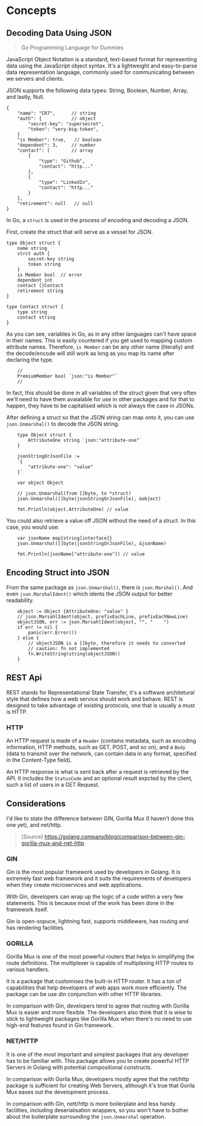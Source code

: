 # Concepts

## Decoding Data Using JSON

> Go Programming Language for Dummies

JavaScript Object Notation is a standard, text-based format for representing data using the JavaScript object syntax. It's a lightweight and easy-to-parse data representation language, commonly used for communicating between we servers and clients.

JSON supports the following data types:
String, Boolean, Number, Array, and lastly, Null.

``` golang
{
    "name": "CR7",      // string
    "auth": {           // object
        "secret-key": "supersecret",
        "token": "very-big-token",
    }
    "is Member": true,   // boolean
    "dependent": 3,     // number
    "contact": [        // array
        {
            "type": "Github",
            "contact": "http..."
        },
        {
            "type": "LinkedIn",
            "contact": "http..."
        }
    ],
    "retirement": null   // null
}
```

In Go, a `struct` is used in the process of encoding and decoding a JSON.

First, create the struct that will serve as a vessel for JSON.

``` golang
type Object struct {
    name string
    strct auth {
        secret-key string
        token string
    }
    is Member bool  // error
    dependent int
    contact []Contact
    retirement string
}

type Contact struct {
    type string
    contact string
}
```

As you can see, variables in Go, as in any other languages can't have space in their names. This is easily countered if you get used to mapping custom attribute names. Therefore, `is Member` can be any other name (literally) and the decode/encode will still work as long as you map its name after declaring the type.

```golang
    //
    PremiumMember bool `json:"is Member"`
    //
```

In fact, this should be done in all variables of the struct given that very often we'll need to have them avaialable for use in other packages and for that to happen, they have to be capitalised which is not always the case in JSONs.

After defining a struct so that the JSON string can map onto it, you can use `json.Unmarshal()` to decode the JSON string.

``` golang
    type Object struct {
        AttributeOne string `json:"attribute-one"`
    }

    jsonStringOrJsonFile := 
    `{
        "attribute-one": "value"    
    }`

    var object Object

    // json.Unmarshal(from []byte, to *struct)
    json.Unmarshal([]byte(jsonStringOrJsonFile), &object) 

    fmt.Println(object.AttributeOne) // value
```

You could also retrieve a value off JSON without the need of a struct. In this case, you would use:

```golang
    var jsonName map[string]interface{}
    json.Unmarshal([]byte(jsonStringOrJsonFile), &jsonName)

    fmt.Println(jsonName["attribute-one"]) // value
```

## Encoding Struct into JSON

From the same package as `json.Unmarshal()`, there is `json.Marshal()`. And even `json.MarshalIdent()` which idents the JSON output for better readability.

```golang
    object := Object {AttributeOne: "value" }
    // json.MarsahlIdent(object, prefixEachLine, prefixEachNewLine)
    objectJSON, err := json.MarsahlIdent(object, "", "    ")
    if err != nil {
        panic(err.Error())
    } else {
        // objectJSON is a []byte, therefore it needs to converted
        // caution: fn not implemented
        fn.WriteString(string(objectJSON)) 
    }
```

## REST Api

REST stands for Representational State Transfer, it's a software architetural style that defines how a web service should work and behave. REST is designed to take advantage of existing protocols, one that is usually a must is HTTP.

### HTTP

An HTTP request is made of a `Header` (contains metadata, such as encoding information, HTTP methods, such as GET, POST, and so on), and a `Body` (data to transmit over the network, can contain data in any format, specified in the Content-Type field).

An HTTP response is what is sent back after a request is retrieved by the API. It includes the `StatusCode` and an optional result expcted by the client, such a list of users in a GET Request.

## Considerations

I'd like to state the difference between GIN, Gorilla Mux (I haven't done this one yet), and net/http.

> [Source] <https://golang.company/blog/comparison-between-gin-gorilla-mux-and-net-http>

### GIN

Gin is the most popular framework used by developers in Golang. It is extremely fast web framework and it suits the requirements of developers when they create microservices and web applications.

With Gin, developers can wrap up the logic of a code within a very few statements. This is because most of the work has been done in the framework itself.

Gin is open-sopuce, lightning fast, supports middleware, has routing and has rendering facilities.

### GORILLA

Gorilla Mux is one of the most powerful routers that helps in simplifying the route definitions. The multiplexer is capable of multiplexing HTTP routes to various handlers.

It is a package that customises the built-in HTTP router. It has a ton of capabilities that help developers of web apps work more efficiently. The package can be use din conjunction with other HTTP libraries.

In comparison with Gin, developers tend to agree that routing with Gorilla Mux is easier and more flexible. The developers also think that it is wise to stick to lightweight packages like Gorilla Mux when there's no need to use high-end features found in Gin framework.

### NET/HTTP

It is one of the most important and simplest packages that any developer has to be familiar with. This package allows you to create powerful HTTP Servers in Golang with potential compositional constructs.

In comparison with Gorila Mux, developers mostly agree that the net/http package is sufficient for creating Web Servers, although it's true that Gorila Mux eases out the development process.

In comparison with Gin, nett/http is more boilerplate and less handy facilities, including deserialisation wrappers, so you won't have to bother about the boilerplate surrounding the `json.Unmarshal` operation.
